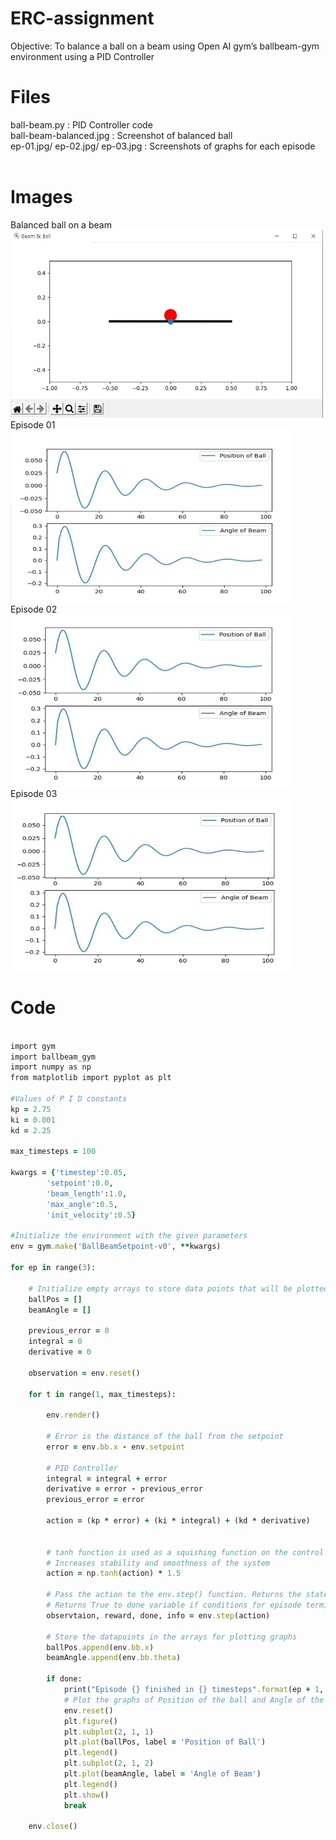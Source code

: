 # ERC-assignment
Objective: To balance a ball on a beam using Open AI gym’s ballbeam-gym environment using a PID Controller

# Files
ball-beam.py : PID Controller code<br>
ball-beam-balanced.jpg : Screenshot of balanced ball<br>
ep-01.jpg/ ep-02.jpg/ ep-03.jpg : Screenshots of graphs for each episode<br><br>

# Images
Balanced ball on a beam<br>
<img src="https://github.com/Atharva-05/erc-assignment/blob/main/ball-beam-balanced.jpg" width="500" height="300">
<br>Episode 01<br>
<img src="https://github.com/Atharva-05/erc-assignment/blob/main/ep-01.jpg" width="450" height="275">
<br>Episode 02<br>
<img src="https://github.com/Atharva-05/erc-assignment/blob/main/ep-02.jpg" width="450" height="275">
<br>Episode 03<br>
<img src="https://github.com/Atharva-05/erc-assignment/blob/main/ep-03.jpg" width="450" height="275">

# Code

```ruby

import gym
import ballbeam_gym
import numpy as np
from matplotlib import pyplot as plt

#Values of P I D constants
kp = 2.75
ki = 0.001
kd = 2.25

max_timesteps = 100

kwargs = {'timestep':0.05, 
        'setpoint':0.0,
        'beam_length':1.0, 
        'max_angle':0.5, 
        'init_velocity':0.5}

#Initialize the environment with the given parameters
env = gym.make('BallBeamSetpoint-v0', **kwargs)

for ep in range(3):
    
    # Initialize empty arrays to store data points that will be plotted after termination of each episode
    ballPos = []
    beamAngle = [] 

    previous_error = 0
    integral = 0
    derivative = 0

    observation = env.reset()

    for t in range(1, max_timesteps):
        
        env.render()

        # Error is the distance of the ball from the setpoint
        error = env.bb.x - env.setpoint
        
        # PID Controller
        integral = integral + error
        derivative = error - previous_error
        previous_error = error
        
        action = (kp * error) + (ki * integral) + (kd * derivative)


        # tanh function is used as a squishing function on the control value obtained from the PID Controller
        # Increases stability and smoothness of the system
        action = np.tanh(action) * 1.5

        # Pass the action to the env.step() function. Returns the state of the system in the observation variable.
        # Returns True to done variable if conditions for episode termination are met
        observtaion, reward, done, info = env.step(action)
        
        # Store the datapoints in the arrays for plotting graphs
        ballPos.append(env.bb.x)
        beamAngle.append(env.bb.theta)

        if done:
            print("Episode {} finished in {} timesteps".format(ep + 1, t+1))
            # Plot the graphs of Position of the ball and Angle of the beam against timesteps
            env.reset()
            plt.figure()
            plt.subplot(2, 1, 1)
            plt.plot(ballPos, label = 'Position of Ball')
            plt.legend()
            plt.subplot(2, 1, 2)
            plt.plot(beamAngle, label = 'Angle of Beam')
            plt.legend()
            plt.show()
            break

    env.close()
        

```
